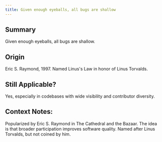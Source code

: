 ```yaml
---
title: Given enough eyeballs, all bugs are shallow
---
```


## Summary

Given enough eyeballs, all bugs are shallow.

## Origin

Eric S. Raymond, 1997. Named Linus's Law in honor of Linus Torvalds.

## Still Applicable?

Yes, especially in codebases with wide visibility and contributor diversity.

## Context Notes:

Popularized by Eric S. Raymond in The Cathedral and the Bazaar. The idea is that broader participation improves software quality. Named after Linus Torvalds, but not coined by him.
